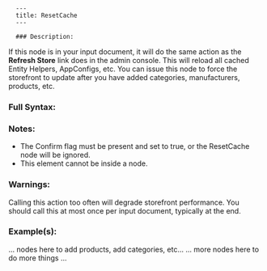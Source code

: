 
      ---
      title: ResetCache
      ---

      ### Description:

If this node is in your input document, it will do the same action as the **Refresh Store** link does in the admin console. This will reload all cached Entity Helpers, AppConfigs, etc. You can issue this node to force the storefront to update after you have added categories, manufacturers, products, etc.

### Full Syntax:

<ResetCache Confirm="true"/>

### Notes:

*   The Confirm flag must be present and set to true, or the ResetCache node will be ignored.
*   This element cannot be inside a <Transaction> node.

### Warnings:

Calling this action too often will degrade storefront performance. You should call this at most once per input document, typically at the end.

### Example(s):

<AspDotNetStorefrontImport>  
... nodes here to add products, add categories, etc...  
... more nodes here to do more things ...  
<ResetCache Confirm="true"/>  
</AspDotNetStorefrontImport>
      